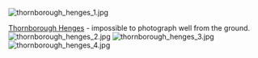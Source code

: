 ![thornborough_henges_1.jpg](thornborough_henges_1.jpg)

[Thornborough Henges](https://en.wikipedia.org/wiki/Thornborough_Henges) - impossible to photograph well from the ground.
![thornborough_henges_2.jpg](thornborough_henges_2.jpg)
![thornborough_henges_3.jpg](thornborough_henges_3.jpg)
![thornborough_henges_4.jpg](thornborough_henges_4.jpg)